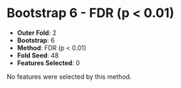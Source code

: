 # Bootstrap 6 - FDR (p < 0.01)

- **Outer Fold**: 2
- **Bootstrap**: 6
- **Method**: FDR (p < 0.01)
- **Fold Seed**: 48
- **Features Selected**: 0

No features were selected by this method.
